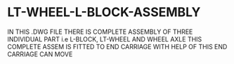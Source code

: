 # LT-WHEEL-L-BLOCK-ASSEMBLY
IN THIS .DWG FILE THERE IS COMPLETE ASSEMBLY OF THREE INDIVIDUAL PART
i.e L-BLOCK, LT-WHEEL AND WHEEL AXLE THIS COMPLETE ASSEM IS FITTED TO END CARRIAGE
WITH HELP OF THIS END CARRIAGE CAN MOVE
